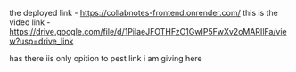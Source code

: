 the deployed link - https://collabnotes-frontend.onrender.com/
this is the video link - https://drive.google.com/file/d/1PilaeJFOTHFzO1GwIP5FwXv2oMARIlFa/view?usp=drive_link


has there iis only opition to pest link i am giving here 

